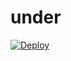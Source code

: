 # under

<a href="https://heroku.com/deploy">
  <img src="https://www.herokucdn.com/deploy/button.svg" alt="Deploy">
</a>
